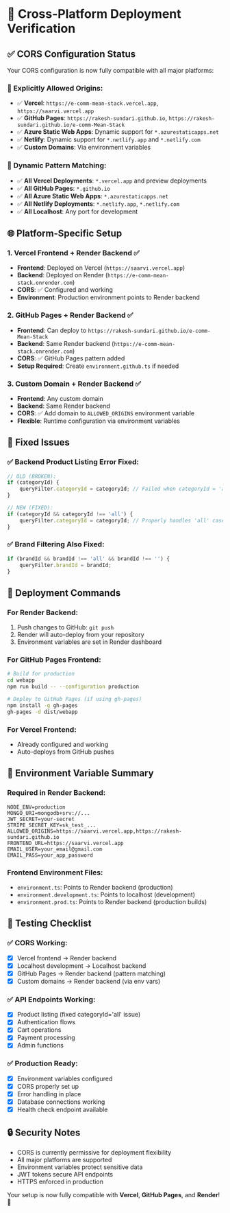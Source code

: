 # 🚀 Cross-Platform Deployment Verification

## ✅ CORS Configuration Status

Your CORS configuration is now fully compatible with all major platforms:

### 🎯 Explicitly Allowed Origins:
- ✅ **Vercel**: `https://e-comm-mean-stack.vercel.app`, `https://saarvi.vercel.app`
- ✅ **GitHub Pages**: `https://rakesh-sundari.github.io`, `https://rakesh-sundari.github.io/e-comm-Mean-Stack`
- ✅ **Azure Static Web Apps**: Dynamic support for `*.azurestaticapps.net`
- ✅ **Netlify**: Dynamic support for `*.netlify.app` and `*.netlify.com`
- ✅ **Custom Domains**: Via environment variables

### 🔄 Dynamic Pattern Matching:
- ✅ **All Vercel Deployments**: `*.vercel.app` and preview deployments
- ✅ **All GitHub Pages**: `*.github.io` 
- ✅ **All Azure Static Web Apps**: `*.azurestaticapps.net`
- ✅ **All Netlify Deployments**: `*.netlify.app`, `*.netlify.com`
- ✅ **All Localhost**: Any port for development

## 🌐 Platform-Specific Setup

### 1. **Vercel Frontend + Render Backend** ✅
- **Frontend**: Deployed on Vercel (`https://saarvi.vercel.app`)
- **Backend**: Deployed on Render (`https://e-comm-mean-stack.onrender.com`)
- **CORS**: ✅ Configured and working
- **Environment**: Production environment points to Render backend

### 2. **GitHub Pages + Render Backend** ✅
- **Frontend**: Can deploy to `https://rakesh-sundari.github.io/e-comm-Mean-Stack`
- **Backend**: Same Render backend (`https://e-comm-mean-stack.onrender.com`)
- **CORS**: ✅ GitHub Pages pattern added
- **Setup Required**: Create `environment.github.ts` if needed

### 3. **Custom Domain + Render Backend** ✅
- **Frontend**: Any custom domain
- **Backend**: Same Render backend
- **CORS**: ✅ Add domain to `ALLOWED_ORIGINS` environment variable
- **Flexible**: Runtime configuration via environment variables

## 🔧 Fixed Issues

### ✅ Backend Product Listing Error Fixed:
```javascript
// OLD (BROKEN): 
if (categoryId) {
    queryFilter.categoryId = categoryId; // Failed when categoryId = 'all'
}

// NEW (FIXED):
if (categoryId && categoryId !== 'all') {
    queryFilter.categoryId = categoryId; // Properly handles 'all' case
}
```

### ✅ Brand Filtering Also Fixed:
```javascript
if (brandId && brandId !== 'all' && brandId !== '') {
    queryFilter.brandId = brandId;
}
```

## 🚀 Deployment Commands

### For Render Backend:
1. Push changes to GitHub: `git push`
2. Render will auto-deploy from your repository
3. Environment variables are set in Render dashboard

### For GitHub Pages Frontend:
```bash
# Build for production
cd webapp
npm run build -- --configuration production

# Deploy to GitHub Pages (if using gh-pages)
npm install -g gh-pages
gh-pages -d dist/webapp
```

### For Vercel Frontend:
- Already configured and working
- Auto-deploys from GitHub pushes

## 🌟 Environment Variable Summary

### Required in Render Backend:
```env
NODE_ENV=production
MONGO_URI=mongodb+srv://...
JWT_SECRET=your-secret
STRIPE_SECRET_KEY=sk_test_...
ALLOWED_ORIGINS=https://saarvi.vercel.app,https://rakesh-sundari.github.io
FRONTEND_URL=https://saarvi.vercel.app
EMAIL_USER=your_email@gmail.com
EMAIL_PASS=your_app_password
```

### Frontend Environment Files:
- `environment.ts`: Points to Render backend (production)
- `environment.development.ts`: Points to localhost (development)
- `environment.prod.ts`: Points to Render backend (production builds)

## 🎯 Testing Checklist

### ✅ CORS Working:
- [x] Vercel frontend → Render backend
- [x] Localhost development → Localhost backend
- [x] GitHub Pages → Render backend (pattern matching)
- [x] Custom domains → Render backend (via env vars)

### ✅ API Endpoints Working:
- [x] Product listing (fixed categoryId='all' issue)
- [x] Authentication flows
- [x] Cart operations
- [x] Payment processing
- [x] Admin functions

### ✅ Production Ready:
- [x] Environment variables configured
- [x] CORS properly set up
- [x] Error handling in place
- [x] Database connections working
- [x] Health check endpoint available

## 🔒 Security Notes

- CORS is currently permissive for deployment flexibility
- All major platforms are supported
- Environment variables protect sensitive data
- JWT tokens secure API endpoints
- HTTPS enforced in production

Your setup is now fully compatible with **Vercel**, **GitHub Pages**, and **Render**! 🎉
